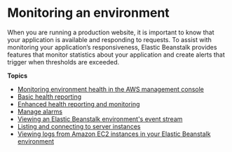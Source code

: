 # Monitoring an environment<a name="environments-health"></a>

When you are running a production website, it is important to know that your application is available and responding to requests\. To assist with monitoring your application’s responsiveness, Elastic Beanstalk provides features that monitor statistics about your application and create alerts that trigger when thresholds are exceeded\.

**Topics**
+ [Monitoring environment health in the AWS management console](environment-health-console.md)
+ [Basic health reporting](using-features.healthstatus.md)
+ [Enhanced health reporting and monitoring](health-enhanced.md)
+ [Manage alarms](using-features.alarms.md)
+ [Viewing an Elastic Beanstalk environment's event stream](using-features.events.md)
+ [Listing and connecting to server instances](using-features.ec2connect.md)
+ [Viewing logs from Amazon EC2 instances in your Elastic Beanstalk environment](using-features.logging.md)